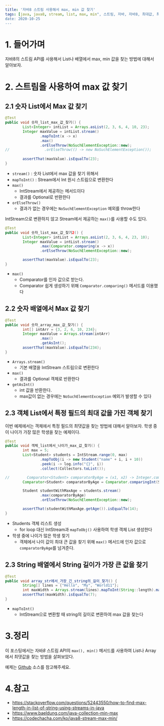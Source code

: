 ```yaml
---
title: '자바8 스트림 사용해서 max, min 값 찾기'
tags: [java, java8, stream, list, max, min", 스트림, 자바, 자바8, 최대값, 최소값]
date: 2020-10-25
---
```


# 1. 들어가며

자바8의 스트림 API를 사용해서 List나 배열에서 max, min 값을 찾는 방법에 대해서 알아보자. 

# 2. 스트림을 사용하여 max 값 찾기

## 2.1 숫자 List에서 Max 값 찾기


```java
@Test
public void 숫자_list_max_값_찾기() {
        List<Integer> intList = Arrays.asList(2, 3, 6, 4, 10, 23);
        Integer maxValue = intList.stream()
                .mapToInt(x -> x)
                .max()
                .orElseThrow(NoSuchElementException::new);
//                .orElseThrow(() -> new NoSuchElementException());
        
        assertThat(maxValue).isEqualTo(23);
}
```

- `stream()` : 숫자 List에서 max 값을 찾기 위해서 
- `mapToInt()` : Stream에서 Int 원시 스트림으로 변환한다
- `max()`
  - IntStream에서 제공하는 메서드이다
  - 결과를 Optional로 반환한다
- `orElseThrow()`
  - 결과가 없는 경우에는 `NoSuchElementException` 예외를 throw한다

IntStream으로 변환하지 않고 Stream에서 제공하는 `max()`를 사용할 수도 있다. 


```java
@Test
public void 숫자_list_max_값_찾기2() {
        List<Integer> intList = Arrays.asList(2, 3, 6, 4, 23, 10);
        Integer maxValue = intList.stream()
                .max(Comparator.comparing(x -> x))
                .orElseThrow(NoSuchElementException::new);

        assertThat(maxValue).isEqualTo(23);
}
```

- `max()`
  - Comparator를 인자 값으로 받는다. 
  - Comparator 쉽게 생성하기 위해 `Comparator.comparing()` 메서드를 이용했다

## 2.2 숫자 배열에서 Max 값 찾기

```java
@Test
public void 숫자_array_max_값_찾기() {
        int[] intArr = {3, 2, 6, 10, 234};
        Integer maxValue = Arrays.stream(intArr)
                .max()
                .getAsInt();
        assertThat(maxValue).isEqualTo(234);
}
```

- `Arrays.stream()`
  - 기본 배열을 IntStream 스트림으로 변환한다
- `max()`
  - 결과를 Optional 객체로 반환한다
- `getAsInt()`
  - int 값을 반환한다. 
  - max값이 없는 경우에는 `NoSuchElementException` 예외가 발생할 수 있다



## 2.3 객체 List에서 특정 필드의 최대 값을 가진 객체 찾기

이번 예제에서는 객체에서 특정 필드의 최댓값을 찾는 방법에 대해서 알아보자. 학생 중이 나이가 가장 많은 학생을 찾는 예제이다. 

```java
@Test
public void 객체_list에서_나이가_max_값_찾기() {
        int max = 5;
        List<Student> students = IntStream.range(0, max)
                .mapToObj(i -> new Student("name" + i, i + 10))
                .peek(i -> log.info("{}", i))
                .collect(Collectors.toList());

//        Comparator<Student> comparatorByAge = (x1, x2) -> Integer.compare(x1.getAge(), x2.getAge());
        Comparator<Student> comparatorByAge = Comparator.comparingInt(Student::getAge);

        Student studentWithMaxAge = students.stream()
                .max(comparatorByAge)
                .orElseThrow(NoSuchElementException::new);

        assertThat(studentWithMaxAge.getAge()).isEqualTo(14);
}
```

- Students 객체 리스트 생성
  - for loop 대신 IntStream과 `mapToObj()` 사용하여 학생 객체 List 생성한다
- 학생 중에 나이가 많은 학생 찾기
  - 객체에서 나이 값이 최대 큰 값을 찾기 위해 `max()` 메서드에 인자 값으로 `comparatorByAge`를 넘겨준다. 



## 2.3 String 배열에서 String 길이가 가장 큰 값을 찾기



```java
@Test
public void array_str에서_가장_긴_string의_길이_찾기() {
        String[] lines = {"Hello", "My", "World11"};
        int maxWidth = Arrays.stream(lines).mapToInt(String::length).max().getAsInt();
        assertThat(maxWidth).isEqualTo(7);
}
```

- `mapToInt()`
  - IntStream으로 변환할 때 string의 길이로 변환하여 max 값을 찾는다

# 3.정리

이 포스팅에서는 자바*8* 스트림 API의 `max(), min()` 메서드를 사용하여 List나 Array에서 최댓값을 찾는 방법을 살펴보았다. 

예제는 [Github](https://github.com/kenshin579/tutorials-java/blob/master/java8/src/test/java/com/advenoh/streams/MinMaxValueFromListTest.java) 소스를 참고해주세요. 

# 4.참고

- https://stackoverflow.com/questions/52443550/how-to-find-max-length-in-list-of-string-using-streams-in-java
- https://www.baeldung.com/java-collection-min-max
- https://codechacha.com/ko/java8-stream-max-min/
